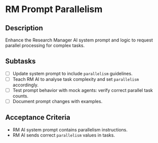 # RM Prompt Parallelism

## Description
Enhance the Research Manager AI system prompt and logic to request parallel processing for complex tasks.

## Subtasks
- [ ] Update system prompt to include `parallelism` guidelines.
- [ ] Teach RM AI to analyse task complexity and set `parallelism` accordingly.
- [ ] Test prompt behavior with mock agents: verify correct parallel task counts.
- [ ] Document prompt changes with examples.

## Acceptance Criteria
- RM AI system prompt contains parallelism instructions.
- RM AI sends correct `parallelism` values in tasks.
